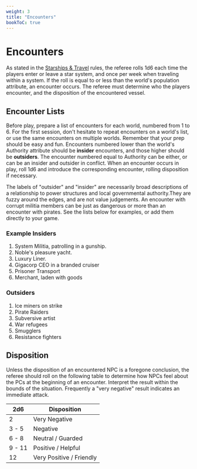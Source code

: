 ```yaml
---
weight: 3
title: "Encounters"
bookToC: true
---
```


# Encounters

As stated in the [Starships & Travel](/chapters/Rules-for-Play/starships-travel) rules, the referee rolls 1d6 each time the players enter or leave a star system, and once per week when traveling within a system. If the roll is equal to or less than the world's population attribute, an encounter occurs. The referee must determine who the players encounter, and the disposition of the encountered vessel.

## Encounter Lists

Before play, prepare a list of encounters for each world, numbered from 1 to 6. For the first session, don't hesitate to repeat encounters on a world's list, or use the same encounters on multiple worlds. Remember that your prep should be easy and fun. Encounters numbered lower than the world's Authority attribute should be **insider** encounters, and those higher should be **outsiders**. The encounter numbered equal to Authority can be either, or can be an insider and outsider in conflict. When an encounter occurs in play, roll 1d6 and introduce the corresponding encounter, rolling disposition if necessary.

The labels of "outsider" and "insider" are necessarily broad descriptions of a relationship to power structures and local governmental authority.They are fuzzy around the edges, and are not value judgements. An encounter with corrupt militia members can be just as dangerous or more than an encounter with pirates. See the lists below for examples, or add them directly to your game.

### Example Insiders
1. System Militia, patrolling in a gunship.
2. Noble's pleasure yacht.
3. Luxury Liner.
4. Gigacorp CEO in a branded cruiser
5. Prisoner Transport
6. Merchant, laden with goods

### Outsiders
1. Ice miners on strike
2. Pirate Raiders
3. Subversive artist
4. War refugees
5. Smugglers
6. Resistance fighters

## Disposition
Unless the disposition of an encountered NPC is a foregone conclusion, the referee should roll on the following table to determine how NPCs feel about the PCs at the beginning of an encounter. Interpret the result within the bounds of the situation. Frequently a "very negative" result indicates an immediate attack.

| 2d6 | Disposition |
|-----|-------------|
| 2 | Very Negative |
| 3 - 5 | Negative |
| 6 - 8 | Neutral / Guarded |
| 9 - 11 | Positive / Helpful |
| 12 | Very Positive / Friendly |



